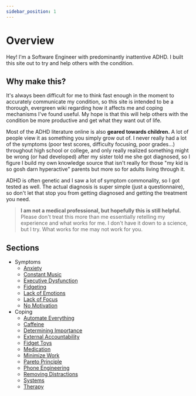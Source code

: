 ```yaml
---
sidebar_position: 1
---
```


# Overview

Hey! I'm a Software Engineer with predominantly inattentive ADHD. I built this site out to try and help others with the condition.

## Why make this?

It's always been difficult for me to think fast enough in the moment to accurately communicate my condition, so this site is intended to be a thorough, evergreen wiki regarding how it affects me and coping mechanisms I've found useful. My hope is that this will help others with the condition be more productive and get what they want out of life.

Most of the ADHD literature online is also **geared towards children.** A lot of people view it as something you simply grow out of. I never really had a lot of the symptoms (poor test scores, difficulty focusing, poor grades...) throughout high school or college, and only really realized something might be wrong (or had developed) after my sister told me she got diagnosed, so I figure I build my own knowledge source that isn't really for those "my kid is so gosh darn hyperactive" parents but more so for adults living through it. 

ADHD is often genetic and I saw a lot of symptom commonality, so I got tested as well. The actual diagnosis is super simple (just a questionnaire), so don't let that stop you from getting diagnosed and getting the treatment you need.

> **I am not a medical professional, but hopefully this is still helpful.** Please don't treat this more than me essentially retelling my experience and what works for me. I don't have it down to a science, but I try. What works for me may not work for you.

## Sections

- Symptoms
  - [Anxiety](./symptoms/anxiety)
  - [Constant Music](./symptoms/constant-music)
  - [Executive Dysfunction](./symptoms/executive-dysfunction)
  - [Fidgeting](./symptoms/fidgeting)
  - [Lack of Emotions](./symptoms/lack-of-emotions)
  - [Lack of Focus](./symptoms/lack-of-focus)
  - [No Motivation](./symptoms/no-motivation)
- Coping
  - [Automate Everything](./coping/automate-everything)
  - [Caffeine](./coping/caffeine)
  - [Determining Importance](./coping/determining-importance)
  - [External Accountability](./coping/external-accountability)
  - [Fidget Toys](./coping/fidget-toys)
  - [Medication](./coping/medication)
  - [Minimize Work](./coping/minimize-work)
  - [Pareto Principle](./coping/pareto-principle)
  - [Phone Engineering](./coping/phone-engineering)
  - [Removing Distractions](./coping/removing-distractions)
  - [Systems](./coping/systems)
  - [Therapy](./coping/therapy)